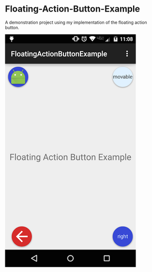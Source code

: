 # Floating-Action-Button-Example
A demonstration project using my implementation of the floating action button.

![Example 1](/image_1.png?raw=true "Example 1")
